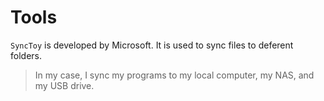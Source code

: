 # Tools

`SyncToy` is developed by Microsoft. It is used to sync files to deferent folders.
  > In my case, I sync my programs to my local computer, my NAS, and my USB drive.
